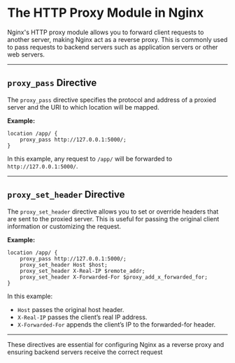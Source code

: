 # The HTTP Proxy Module in Nginx

Nginx's HTTP proxy module allows you to forward client requests to another server, making Nginx act as a reverse proxy. This is commonly used to pass requests to backend servers such as application servers or other web servers.

---

## `proxy_pass` Directive

The `proxy_pass` directive specifies the protocol and address of a proxied server and the URI to which location will be mapped.

**Example:**
```nginx
location /app/ {
    proxy_pass http://127.0.0.1:5000/;
}
```
In this example, any request to `/app/` will be forwarded to `http://127.0.0.1:5000/`.

---

## `proxy_set_header` Directive

The `proxy_set_header` directive allows you to set or override headers that are sent to the proxied server. This is useful for passing the original client information or customizing the request.

**Example:**
```nginx
location /app/ {
    proxy_pass http://127.0.0.1:5000/;
    proxy_set_header Host $host;
    proxy_set_header X-Real-IP $remote_addr;
    proxy_set_header X-Forwarded-For $proxy_add_x_forwarded_for;
}
```
In this example:
- `Host` passes the original host header.
- `X-Real-IP` passes the client’s real IP address.
- `X-Forwarded-For` appends the client’s IP to the forwarded-for header.

---

These directives are essential for configuring Nginx as a reverse proxy and ensuring backend servers receive the correct request